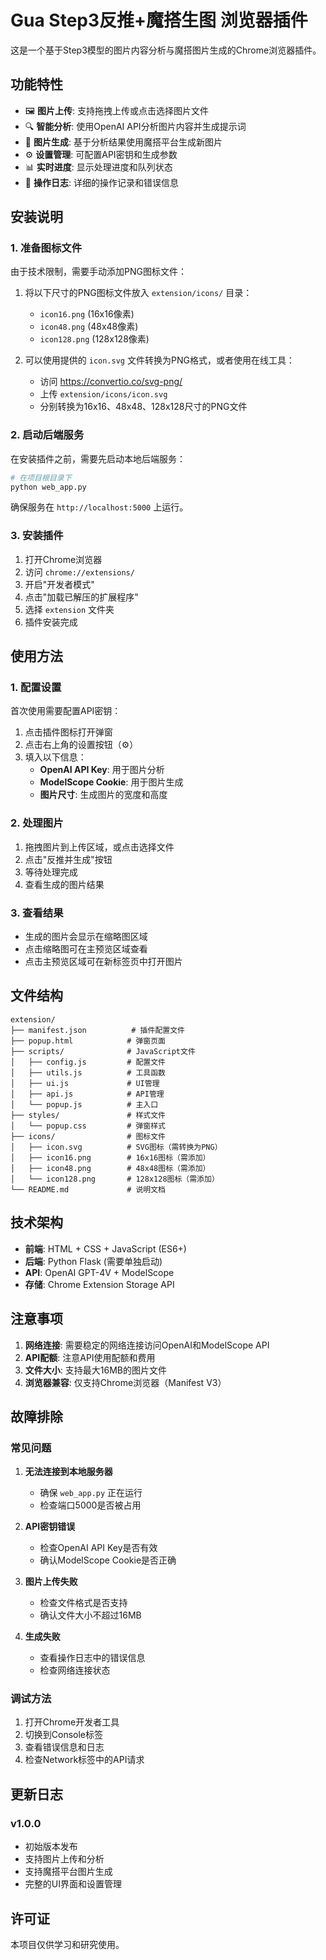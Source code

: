 # Gua Step3反推+魔搭生图 浏览器插件

这是一个基于Step3模型的图片内容分析与魔搭图片生成的Chrome浏览器插件。

## 功能特性

- 🖼️ **图片上传**: 支持拖拽上传或点击选择图片文件
- 🔍 **智能分析**: 使用OpenAI API分析图片内容并生成提示词
- 🎨 **图片生成**: 基于分析结果使用魔搭平台生成新图片
- ⚙️ **设置管理**: 可配置API密钥和生成参数
- 📊 **实时进度**: 显示处理进度和队列状态
- 📝 **操作日志**: 详细的操作记录和错误信息

## 安装说明

### 1. 准备图标文件

由于技术限制，需要手动添加PNG图标文件：

1. 将以下尺寸的PNG图标文件放入 `extension/icons/` 目录：
   - `icon16.png` (16x16像素)
   - `icon48.png` (48x48像素) 
   - `icon128.png` (128x128像素)

2. 可以使用提供的 `icon.svg` 文件转换为PNG格式，或者使用在线工具：
   - 访问 https://convertio.co/svg-png/
   - 上传 `extension/icons/icon.svg`
   - 分别转换为16x16、48x48、128x128尺寸的PNG文件

### 2. 启动后端服务

在安装插件之前，需要先启动本地后端服务：

```bash
# 在项目根目录下
python web_app.py
```

确保服务在 `http://localhost:5000` 上运行。

### 3. 安装插件

1. 打开Chrome浏览器
2. 访问 `chrome://extensions/`
3. 开启"开发者模式"
4. 点击"加载已解压的扩展程序"
5. 选择 `extension` 文件夹
6. 插件安装完成

## 使用方法

### 1. 配置设置

首次使用需要配置API密钥：

1. 点击插件图标打开弹窗
2. 点击右上角的设置按钮（⚙️）
3. 填入以下信息：
   - **OpenAI API Key**: 用于图片分析
   - **ModelScope Cookie**: 用于图片生成
   - **图片尺寸**: 生成图片的宽度和高度

### 2. 处理图片

1. 拖拽图片到上传区域，或点击选择文件
2. 点击"反推并生成"按钮
3. 等待处理完成
4. 查看生成的图片结果

### 3. 查看结果

- 生成的图片会显示在缩略图区域
- 点击缩略图可在主预览区域查看
- 点击主预览区域可在新标签页中打开图片

## 文件结构

```
extension/
├── manifest.json          # 插件配置文件
├── popup.html            # 弹窗页面
├── scripts/              # JavaScript文件
│   ├── config.js         # 配置文件
│   ├── utils.js          # 工具函数
│   ├── ui.js             # UI管理
│   ├── api.js            # API管理
│   └── popup.js          # 主入口
├── styles/               # 样式文件
│   └── popup.css         # 弹窗样式
├── icons/                # 图标文件
│   ├── icon.svg          # SVG图标（需转换为PNG）
│   ├── icon16.png        # 16x16图标（需添加）
│   ├── icon48.png        # 48x48图标（需添加）
│   └── icon128.png       # 128x128图标（需添加）
└── README.md             # 说明文档
```

## 技术架构

- **前端**: HTML + CSS + JavaScript (ES6+)
- **后端**: Python Flask (需要单独启动)
- **API**: OpenAI GPT-4V + ModelScope
- **存储**: Chrome Extension Storage API

## 注意事项

1. **网络连接**: 需要稳定的网络连接访问OpenAI和ModelScope API
2. **API配额**: 注意API使用配额和费用
3. **文件大小**: 支持最大16MB的图片文件
4. **浏览器兼容**: 仅支持Chrome浏览器（Manifest V3）

## 故障排除

### 常见问题

1. **无法连接到本地服务器**
   - 确保 `web_app.py` 正在运行
   - 检查端口5000是否被占用

2. **API密钥错误**
   - 检查OpenAI API Key是否有效
   - 确认ModelScope Cookie是否正确

3. **图片上传失败**
   - 检查文件格式是否支持
   - 确认文件大小不超过16MB

4. **生成失败**
   - 查看操作日志中的错误信息
   - 检查网络连接状态

### 调试方法

1. 打开Chrome开发者工具
2. 切换到Console标签
3. 查看错误信息和日志
4. 检查Network标签中的API请求

## 更新日志

### v1.0.0
- 初始版本发布
- 支持图片上传和分析
- 支持魔搭平台图片生成
- 完整的UI界面和设置管理

## 许可证

本项目仅供学习和研究使用。